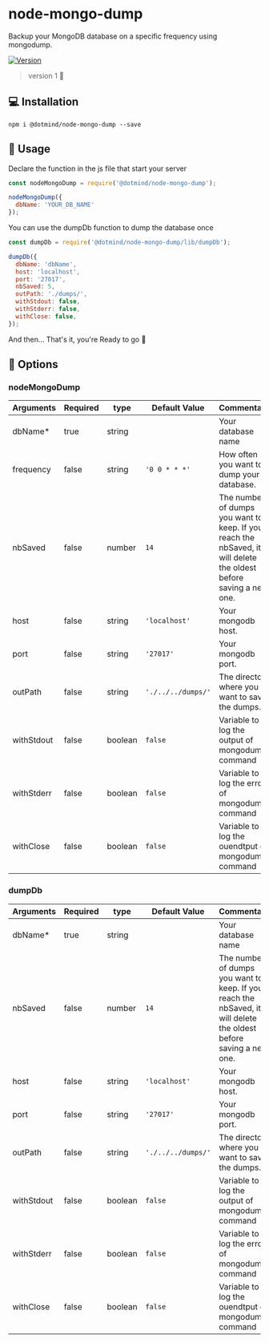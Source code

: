 # node-mongo-dump

Backup your MongoDB database on a specific frequency using mongodump.

[![Version](https://img.shields.io/npm/v/@dotmind/node-mongo-dump?color=brightgreen)](https://www.npmjs.com/package/@dotmind/node-mongo-dump)
> version 1 🚀

## 💻 Installation

`npm i @dotmind/node-mongo-dump --save`

## 🔨 Usage

Declare the function in the js file that start your server

```javascript
const nodeMongoDump = require('@dotmind/node-mongo-dump');

nodeMongoDump({
  dbName: 'YOUR_DB_NAME'
});
```

You can use the dumpDb function to dump the database once

```javascript
const dumpDb = require('@dotmind/node-mongo-dump/lib/dumpDb');

dumpDb({
  dbName: 'dbName',
  host: 'localhost',
  port: '27017',
  nbSaved: 5,
  outPath: './dumps/',
  withStdout: false,
  withStderr: false,
  withClose: false,
});
```
And then... That's it, you're Ready to go 🚀

## 📖 Options

### nodeMongoDump

| Arguments  | Required  | type    | Default Value      | Commentary                                                                                                         |
| ---------- | --------- | ------- | ------------------ | ------------------------------------------------------------------------------------------------------------------ |
| dbName*    | true      | string  |                    | Your database name                                                                                                 |
| frequency  | false     | string  | `'0 0 * * *'`      | How often you want to dump your database.                                                                          |
| nbSaved    | false     | number  | `14`               | The number of dumps you want to keep. If you reach the nbSaved, it will delete the oldest before saving a new one. |
| host       | false     | string  | `'localhost'`      | Your mongodb host.                                                                                                 |
| port       | false     | string  | `'27017'`          | Your mongodb port.                                                                                                 |
| outPath    | false     | string  | `'./../../dumps/'` | The directory where you want to save the dumps.                                                                    |
| withStdout | false     | boolean | `false`            | Variable to log the output of mongodump command                                                                    |
| withStderr | false     | boolean | `false`            | Variable to log the errors of mongodump command                                                                    |
| withClose  | false     | boolean | `false`            | Variable to log the ouendtput of mongodump command                                                                 |

### dumpDb

| Arguments  | Required  | type    | Default Value      | Commentary                                                                                                         |
| ---------- | --------- | ------- | ------------------ | ------------------------------------------------------------------------------------------------------------------ |
| dbName*    | true      | string  |                    | Your database name                                                                                                 |
| nbSaved    | false     | number  | `14`               | The number of dumps you want to keep. If you reach the nbSaved, it will delete the oldest before saving a new one. |
| host       | false     | string  | `'localhost'`      | Your mongodb host.                                                                                                 |
| port       | false     | string  | `'27017'`          | Your mongodb port.                                                                                                 |
| outPath    | false     | string  | `'./../../dumps/'` | The directory where you want to save the dumps.                                                                    |
| withStdout | false     | boolean | `false`            | Variable to log the output of mongodump command                                                                    |
| withStderr | false     | boolean | `false`            | Variable to log the errors of mongodump command                                                                    |
| withClose  | false     | boolean | `false`            | Variable to log the ouendtput of mongodump command                                                                 |
